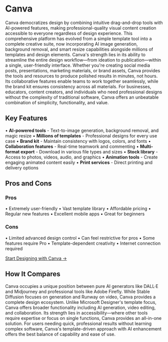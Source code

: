 # Canva

Canva democratizes design by combining intuitive drag-and-drop tools with AI-powered features, making professional-quality visual content creation accessible to everyone regardless of design experience. This comprehensive platform has evolved from a simple template tool into a complete creative suite, now incorporating AI image generation, background removal, and smart resize capabilities alongside millions of templates and design elements. Canva's strength lies in its ability to streamline the entire design workflow—from ideation to publication—within a single, user-friendly interface. Whether you're creating social media posts, presentations, marketing materials, or brand assets, Canva provides the tools and resources to produce polished results in minutes, not hours. Its collaborative features enable teams to work together seamlessly, while the brand kit ensures consistency across all materials. For businesses, educators, content creators, and individuals who need professional designs without the complexity of traditional software, Canva offers an unbeatable combination of simplicity, functionality, and value.

## Key Features

• **AI-powered tools** - Text-to-image generation, background removal, and magic resize
• **Millions of templates** - Professional designs for every use case
• **Brand kit** - Maintain consistency with logos, colors, and fonts
• **Collaboration features** - Real-time teamwork and commenting
• **Multi-format export** - Download in various file types and sizes
• **Stock library** - Access to photos, videos, audio, and graphics
• **Animation tools** - Create engaging animated content easily
• **Print services** - Direct printing and delivery options

## Pros and Cons

### Pros
• Extremely user-friendly
• Vast template library
• Affordable pricing
• Regular new features
• Excellent mobile apps
• Great for beginners

### Cons
• Limited advanced design control
• Can feel restrictive for pros
• Some features require Pro
• Template-dependent creativity
• Internet connection required

[Start Designing with Canva →](https://www.canva.com)

## How It Compares

Canva occupies a unique position between pure AI generators like DALL·E and Midjourney and professional tools like Adobe Firefly. While Stable Diffusion focuses on generation and Runway on video, Canva provides a complete design ecosystem. Unlike Microsoft Designer's template focus, Canva offers broader functionality including AI generation, video editing, and collaboration. Its strength lies in accessibility—where other tools require expertise or focus on single functions, Canva provides an all-in-one solution. For users needing quick, professional results without learning complex software, Canva's template-driven approach with AI enhancement offers the best balance of capability and ease of use.